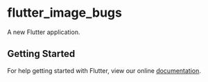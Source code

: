 # flutter_image_bugs

A new Flutter application.

## Getting Started

For help getting started with Flutter, view our online
[documentation](https://flutter.io/).
